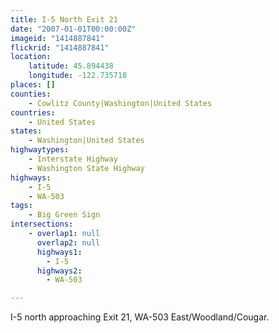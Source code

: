 ```yaml
---
title: I-5 North Exit 21
date: "2007-01-01T00:00:00Z"
imageid: "1414887841"
flickrid: "1414887841"
location:
    latitude: 45.894438
    longitude: -122.735718
places: []
counties:
    - Cowlitz County|Washington|United States
countries:
    - United States
states:
    - Washington|United States
highwaytypes:
    - Interstate Highway
    - Washington State Highway
highways:
    - I-5
    - WA-503
tags:
    - Big Green Sign
intersections:
    - overlap1: null
      overlap2: null
      highways1:
        - I-5
      highways2:
        - WA-503

---
```

I-5 north approaching Exit 21, WA-503 East/Woodland/Cougar.